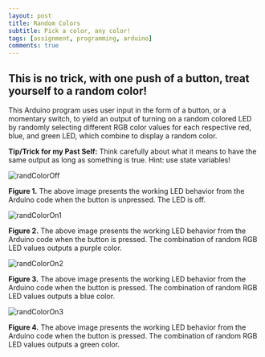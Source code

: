 ```yaml
---
layout: post
title: Random Colors
subtitle: Pick a color, any color!
tags: [assignment, programming, arduino]
comments: true
---
```


## **This is no trick, with one push of a button, treat yourself to a random color!**
This Arduino program uses user input in the form of a button, or a momentary switch, to yield an output of turning on a random colored LED by randomly selecting different RGB color values for each respective red, blue, and green LED, which combine to display a random color.

**Tip/Trick for my Past Self:** Think carefully about what it means to have the same output as long as something is true. Hint: use state variables!

![randColorOff](https://amylam7.github.io/img/randColorOff.jpg)

**Figure 1.** The above image presents the working LED behavior from the Arduino code when the button is unpressed. The LED is off.

![randColorOn1](https://amylam7.github.io/img/randColorOn2.jpg)

**Figure 2.** The above image presents the working LED behavior from the Arduino code when the button is pressed. The combination of random RGB LED values outputs a purple color.

![randColorOn2](https://amylam7.github.io/img/randColorOn2.jpg)

**Figure 3.** The above image presents the working LED behavior from the Arduino code when the button is pressed. The combination of random RGB LED values outputs a blue color.

![randColorOn3](https://amylam7.github.io/img/randColorOn3.jpg)

**Figure 4.** The above image presents the working LED behavior from the Arduino code when the button is pressed. The combination of random RGB LED values outputs a green color.
